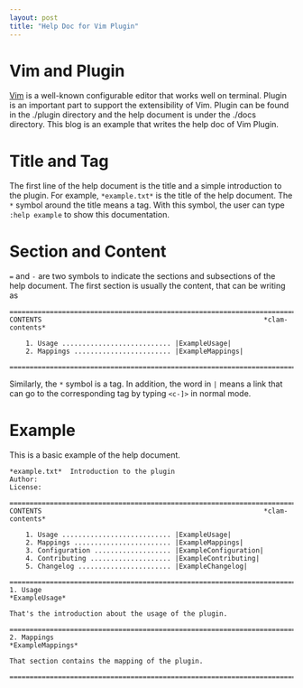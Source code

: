 ```yaml
---
layout: post
title: "Help Doc for Vim Plugin"
---
```


# Vim and Plugin 

[Vim](https://www.vim.org/) is a well-known configurable editor that works well on terminal.
Plugin is an important part to support the extensibility of Vim.
Plugin can be found in the ./plugin directory and the help document is under the ./docs directory. 
This blog is an example that writes the help doc of Vim Plugin. 

# Title and Tag

The first line of the help document is the title and a simple introduction to the plugin.
For example, `*example.txt*` is the title of the help document.
The `*` symbol around the title means a tag.
With this symbol, the user can type `:help example` to show this documentation.

# Section and Content

`=` and `-` are two symbols to indicate the sections and subsections of the help document.
The first section is usually the content, that can be writing as

    ==============================================================================
    CONTENTS                                                       *clam-contents*

        1. Usage ........................... |ExampleUsage|
        2. Mappings ........................ |ExampleMappings|

    ==============================================================================

Similarly, the `*` symbol is a tag.
In addition, the word in `|` means a link that can go to the corresponding tag by typing `<c-]>` in normal mode.

# Example

This is a basic example of the help document.

    *example.txt*  Introduction to the plugin
    Author: 
    License:

    ==============================================================================
    CONTENTS                                                       *clam-contents*

        1. Usage ........................... |ExampleUsage|
        2. Mappings ........................ |ExampleMappings|
        3. Configuration ................... |ExampleConfiguration|
        4. Contributing .................... |ExampleContributing|
        5. Changelog ....................... |ExampleChangelog|

    ==============================================================================
    1. Usage                                                        *ExampleUsage*

    That's the introduction about the usage of the plugin.

    ==============================================================================
    2. Mappings                                                  *ExampleMappings*

    That section contains the mapping of the plugin.

    ==============================================================================
